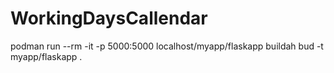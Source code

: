# WorkingDaysCallendar

podman run --rm -it -p 5000:5000 localhost/myapp/flaskapp
buildah bud -t myapp/flaskapp .

